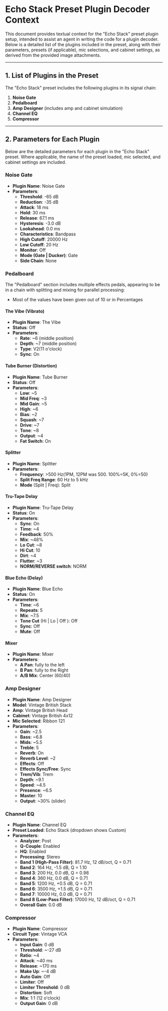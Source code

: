 # Echo Stack Preset Plugin Decoder Context

This document provides textual context for the "Echo Stack" preset plugin setup, intended to assist an agent in writing the code for a plugin decoder. Below is a detailed list of the plugins included in the preset, along with their parameters, presets (if applicable), mic selections, and cabinet settings, as derived from the provided image attachments.

---

## 1. List of Plugins in the Preset

The "Echo Stack" preset includes the following plugins in its signal chain:

1. **Noise Gate**
2. **Pedalboard**
3. **Amp Designer** (includes amp and cabinet simulation)
4. **Channel EQ**
5. **Compressor**

---

## 2. Parameters for Each Plugin

Below are the detailed parameters for each plugin in the "Echo Stack" preset. Where applicable, the name of the preset loaded, mic selected, and cabinet settings are included.

### Noise Gate

-   **Plugin Name**: Noise Gate
-   **Parameters**:
    -   **Threshold**: -65 dB
    -   **Reduction**: -35 dB
    -   **Attack**: 18 ms
    -   **Hold**: 30 ms
    -   **Release**: 67.1 ms
    -   **Hysteresis**: -3.0 dB
    -   **Lookahead**: 0.0 ms
    -   **Characteristics**: Bandpass
    -   **High Cutoff**: 20000 Hz
    -   **Low Cutoff**: 20 Hz
    -   **Monitor**: Off
    -   **Mode (Gate | Ducker)**: Gate
    -   **Side Chain**: None

### Pedalboard

The "Pedalboard" section includes multiple effects pedals, appearing to be in a chain with splitting and mixing for parallel processing:

-   Most of the values have been given out of 10 or in Percentages

#### The Vibe (Vibrato)

-   **Plugin Name**: The Vibe
-   **Status**: Off
-   **Parameters**:
    -   **Rate**: ~6 (middle position)
    -   **Depth**: ~7 (middle position)
    -   **Type**: V2(11 o'clock)
    -   **Sync**: On

#### Tube Burner (Distortion)

-   **Plugin Name**: Tube Burner
-   **Status**: Off
-   **Parameters**:
    -   **Low**: ~5
    -   **Mid Freq**: ~3
    -   **Mid Gain**: ~5
    -   **High**: ~6
    -   **Bias**: ~2
    -   **Squash**: ~7
    -   **Drive**: ~7
    -   **Tone**: ~8
    -   **Output**: ~4
    -   **Fat Switch**: On

#### Splitter

-   **Plugin Name**: Splitter
-   **Parameters**:
    -   **Frequency**: >500 Hz(1PM, 12PM was 500. 100%=5K, 0%=50)
    -   **Split Freq Range**: 60 Hz to 5 kHz
    -   **Mode** (Split | Freq): Split

#### Tru-Tape Delay

-   **Plugin Name**: Tru-Tape Delay
-   **Status**: On
-   **Parameters**:
    -   **Sync**: On
    -   **Time**: ~4
    -   **Feedback**: 50%
    -   **Mix**: ~48%
    -   **Lo Cut**: ~8
    -   **Hi Cut**: 10
    -   **Dirt**: ~4
    -   **Flutter**: ~3
    -   **NORM/REVERSE switch**: NORM

#### Blue Echo (Delay)

-   **Plugin Name**: Blue Echo
-   **Status**: On
-   **Parameters**:
    -   **Time**: ~6
    -   **Repeats**: 5
    -   **Mix**: ~7.5
    -   **Tone Cut** (Hi | Lo | Off ): Off
    -   **Sync**: Off
    -   **Mute**: Off

#### Mixer

-   **Plugin Name**: Mixer
-   **Parameters**:
    -   **A Pan**: fully to the left
    -   **B Pan**: fully to the Right
    -   **A/B Mix**: Center (60/40)

### Amp Designer

-   **Plugin Name**: Amp Designer
-   **Model**: Vintage British Stack
-   **Amp**: Vintage British Head
-   **Cabinet**: Vintage British 4x12
-   **Mic Selected**: Ribbon 121
-   **Parameters**:
    -   **Gain**: ~2.5
    -   **Bass**: ~6.8
    -   **Mids**: ~5.5
    -   **Treble**: 5
    -   **Reverb**: On
    -   **Reverb Level**: ~2
    -   **Effects**: Off
    -   **Effects Sync/Free**: Sync
    -   **Trem/Vib**: Trem
    -   **Depth**: ~9.1
    -   **Speed**: ~4.5
    -   **Presence**: ~6.5
    -   **Master**: 10
    -   **Output**: ~30% (slider)

### Channel EQ

-   **Plugin Name**: Channel EQ
-   **Preset Loaded**: Echo Stack (dropdown shows Custom)
-   **Parameters**:
    -   **Analyzer**: Post
    -   **Q-Couple**: Enabled
    -   **HQ**: Enabled
    -   **Processing**: Stereo
    -   **Band 1 (High-Pass Filter)**: 81.7 Hz, 12 dB/oct, Q = 0.71
    -   **Band 2**: 164 Hz, -1.5 dB, Q = 1.10
    -   **Band 3**: 200 Hz, 0.0 dB, Q = 0.98
    -   **Band 4**: 360 Hz, 0.0 dB, Q = 0.71
    -   **Band 5**: 1200 Hz, +0.5 dB, Q = 0.71
    -   **Band 6**: 3500 Hz, +1.5 dB, Q = 0.71
    -   **Band 7**: 10000 Hz, 0.0 dB, Q = 0.71
    -   **Band 8 (Low-Pass Filter)**: 17000 Hz, 12 dB/oct, Q = 0.71
    -   **Overall Gain**: 0.0 dB

### Compressor

-   **Plugin Name**: Compressor
-   **Circuit Type**: Vintage VCA
-   **Parameters**:
    -   **Input Gain**: 0 dB
    -   **Threshold**: ~-27 dB
    -   **Ratio**: ~4
    -   **Attack**: ~40 ms
    -   **Release**: ~170 ms
    -   **Make Up**: ~-4 dB
    -   **Auto Gain**: Off
    -   **Limiter**: Off
    -   **Limiter Threshold**: 0 dB
    -   **Distortion**: Soft
    -   **Mix**: 1:1 (12 o'clock)
    -   **Output Gain**: 0 dB
